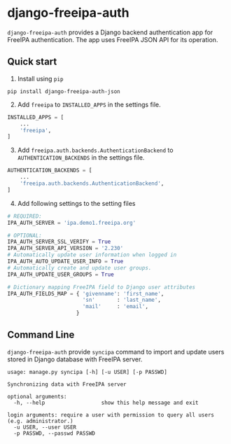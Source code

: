 django-freeipa-auth
====================

`django-freeipa-auth` provides a Django backend authentication app for FreeIPA authentication. The app uses FreeIPA JSON API for its operation. 

Quick start
------------

1. Install using `pip`

```
pip install django-freeipa-auth-json
```

2. Add `freeipa` to `INSTALLED_APPS` in the settings file.

```python
INSTALLED_APPS = [
    ...
    'freeipa',
]
```

3. Add `freeipa.auth.backends.AuthenticationBackend` to `AUTHENTICATION_BACKENDS` in the settings file.

```python
AUTHENTICATION_BACKENDS = [
    ...
    'freeipa.auth.backends.AuthenticationBackend',
]
```

4. Add following settings to the setting files

```python
# REQUIRED: 
IPA_AUTH_SERVER = 'ipa.demo1.freeipa.org'

# OPTIONAL:
IPA_AUTH_SERVER_SSL_VERIFY = True
IPA_AUTH_SERVER_API_VERSION = '2.230'
# Automatically update user information when logged in
IPA_AUTH_AUTO_UPDATE_USER_INFO = True  
# Automatically create and update user groups.
IPA_AUTH_UPDATE_USER_GROUPS = True 

# Dictionary mapping FreeIPA field to Django user attributes
IPA_AUTH_FIELDS_MAP = { 'givenname': 'first_name',
                        'sn'       : 'last_name',
                        'mail'     : 'email',
                      }
```

Command Line
--------------

`django-freeipa-auth` provide `syncipa` command to import and update users stored in Django database with FreeIPA server.

```
usage: manage.py syncipa [-h] [-u USER] [-p PASSWD] 

Synchronizing data with FreeIPA server

optional arguments:
  -h, --help                  show this help message and exit

login arguments: require a user with permission to query all users (e.g. administrator.)
  -u USER, --user USER
  -p PASSWD, --passwd PASSWD  
```
